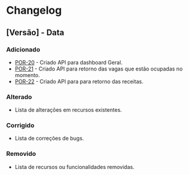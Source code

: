 # Changelog

## [Versão] - Data

### Adicionado

- [POR-20](https://wilson-marutti.atlassian.net/browse/POR-20) - Criado API para dashboard Geral.
- [POR-21](https://wilson-marutti.atlassian.net/browse/POR-21) - Criado API para retorno das vagas que estão ocupadas no momento.
- [POR-22](https://wilson-marutti.atlassian.net/browse/POR-22) - Criado API para para retorno das receitas.

### Alterado

- Lista de alterações em recursos existentes.

### Corrigido

- Lista de correções de bugs.

### Removido

- Lista de recursos ou funcionalidades removidas.
